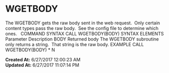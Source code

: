 # WGETBODY

The WGETBODY gets the raw body sent in the web request.  Only certain content types pass the raw body.  See the config file to determine which ones.   COMMAND SYNTAX CALL WGETBODY(BODY) SYNTAX ELEMENTS Parameter Description BODY Returned body The WGETBODY subroutine only returns a string.  That string is the raw body. EXAMPLE CALL WGETBODY(BODY) * N  

**Created At:** 6/27/2017 12:00:23 AM  
**Updated At:** 6/27/2017 11:07:14 PM  

